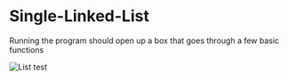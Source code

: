# Single-Linked-List

Running the program should open up a box that goes through a few basic functions


![List test](https://user-images.githubusercontent.com/112576008/224210210-e97c863d-02ed-4f9f-bd9a-73e9cdeb2db9.png)
